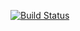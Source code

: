 [![Build Status](https://travis-ci.com/cookie-s/cubers.svg?branch=master)](https://travis-ci.com/cookie-s/cubers)
